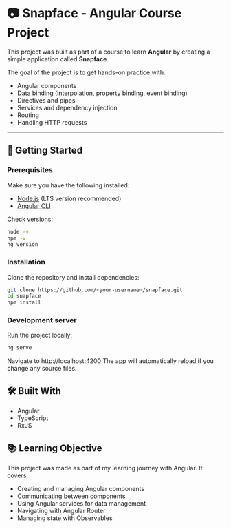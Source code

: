 # 📷 Snapface - Angular Course Project

This project was built as part of a course to learn **Angular** by creating a simple application called **Snapface**.

The goal of the project is to get hands-on practice with:
- Angular components
- Data binding (interpolation, property binding, event binding)
- Directives and pipes
- Services and dependency injection
- Routing
- Handling HTTP requests

---

## 🚀 Getting Started

### Prerequisites
Make sure you have the following installed:
- [Node.js](https://nodejs.org/) (LTS version recommended)
- [Angular CLI](https://angular.io/cli)

Check versions:
```bash
node -v
npm -v
ng version
```

### Installation 
Clone the repository and install dependencies:
``` bash
git clone https://github.com/<your-username>/snapface.git
cd snapface
npm install
```

### Development server
Run the project locally:
``` bash
ng serve
```
Navigate to http://localhost:4200
The app will automatically reload if you change any source files.

## 🛠️ Built With
- Angular
- TypeScript
- RxJS

## 📚 Learning Objective
This project was made as part of my learning journey with Angular.
It covers:
- Creating and managing Angular components
- Communicating between components
- Using Angular services for data management
- Navigating with Angular Router
- Managing state with Observables
